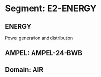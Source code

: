 # Segment: E2-ENERGY

## ENERGY
Power generation and distribution

## AMPEL: AMPEL-24-BWB
## Domain: AIR
